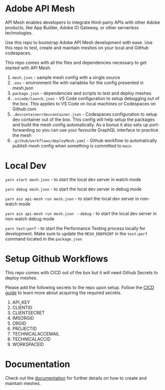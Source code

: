 # Adobe API Mesh

API Mesh enables developers to integrate third-party APIs with other Adobe products, like App Builder, Adobe IO Gateway, or other serverless technologies.

Use this repo to bootstrap Adobe API Mesh development with ease. Use this repo to test, create and maintain meshes on your local and GitHub codespaces.

This repo comes with all the files and dependencies necessary to get started with API Mesh.

1. `mesh.json` - sample mesh config with a single source
2. `.env` - environment file with variables for the config presented in mesh.json
3. `package.json` - dependencies and scripts to test and deploy meshes
4. `.vscode/launch.json` - VS Code configuration to setup debugging out of the box. This applies to VS Code on local machines or Codespaces on Github.com
5. `.devcontainer/devcontainer.json` - Codespaces configuration to setup dev container out of the box. This config will help setup the packages and build the mesh config automatically. As a bonus it also sets up port-forwarding so you can use your favourite GraphQL interface to practice the mesh
6. `.github/workflows/deployMesh.yaml` - Github workflow to automatically publish mesh config when something is committed to `main`

# Local Dev

`yarn start mesh.json` - to start the local dev server in watch mode

`yarn debug mesh.json` - to start the local dev server in debug mode

`yarn aio api-mesh run mesh.json` - to start the local dev server in non-watch mode

`yarn aio api-mesh run mesh.json --debug` - to start the local dev server in non-watch debug mode

`yarn test:perf` - to start the Performance Testing process locally for development. Make sure to update the `MESH_ENDPOINT` in the `test:perf` command located in the `package.json`

# Setup Github Workflows

This repo comes with CICD out of the box but it will need Github Secrets to deploy meshes.

Please add the following secrets to the repo upon setup. Follow the [CICD guide](https://developer.adobe.com/graphql-mesh-gateway/gateway/cicd/) to learn more about acquiring the required secrets.

1. API_KEY
2. CLIENTID
3. CLIENTSECRET
4. IMSORGID
5. ORGID
6. PROJECTID
7. TECHNICALACCEMAIL
8. TECHNICALACCID
9. WORKSPACEID

# Documentation

Check out the [documentation](https://developer.adobe.com/graphql-mesh-gateway/mesh/basic/create-mesh/) for further details on how to create and maintain meshes.
